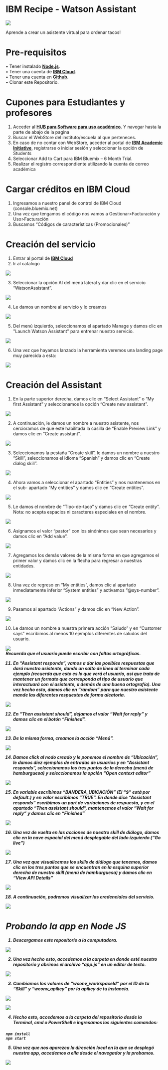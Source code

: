 # IBM Recipe - Watson Assistant
![](assets/assistant.png)<br/> 

Aprende a crear un asistente virtual para ordenar tacos!
# Pre-requisitos
•	Tener instalado [**Node.js**](https://nodejs.org/es/).<br/>
•	Tener una cuenta de [**IBM Cloud**](https://cloud.ibm.com/login).<br/>
•	Tener una cuenta en [**Github**](https://github.com).<br/>
•	Clonar este Repositorio.<br/> 
# Cupones para Estudiantes y profesores
1.	Acceder al [**HUB para Software para uso académico**](https://onthehub.com/ibm/?utm_sourc=ibm-ai-productpage&utm_medium=onthehubproductpage&utm_campaign=IBM). Y navegar hasta la parte de abajo de la pagina  
2.	Buscar el WebStore del instituto/escuela al que perteneces. 
3.	En caso de no contar con WebStore, acceder al portal de [**IBM Academic Initiative**](https://my15.digitalexperience.ibm.com/b73a5759-c6a6-4033-ab6b-d9d4f9a6d65b/dxsites/151914d1-03d2-48fe-97d9-d21166848e65/home/), registrarse o iniciar sesión y seleccionar la opción de Students 
4.	Seleccionar Add to Cart para IBM Bluemix – 6 Month Trial. 
5.	Realizar el registro correspondiente utilizando la cuenta de correo académica 

# Cargar créditos en IBM Cloud
1.	Ingresamos a nuestro panel de control de IBM Cloud (console.bluemix.net)
2.	Una vez que tengamos el código nos vamos a Gestionar>Facturación y Uso>Facturación
3.	Buscamos “Códigos de características (Promocionales)”
# Creación del servicio
1. Entrar al portal de [**IBM Cloud**](https://cloud.ibm.com/)
2. Ir al catalogo

![](assets/1.png)<br/> 

3. Seleccionar la opción AI del menú lateral y dar clic en el servicio “WatsonAssistant”.

![](assets/2.png)<br/> 

4. Le damos un nombre al servicio y lo creamos

![](assets/3.png)<br/> 

5. Del menú izquierdo, seleccionamos el apartado Manage y damos clic en "Launch Watson Assistant" para entrenar nuestro servicio.

![](assets/4.png)<br/> 

6. Una vez que hayamos lanzado la herramienta veremos una landing page muy parecida a esta:

![](assets/5.png)<br/> 

# Creación del Assistant
1. En la parte superior derecha, damos clic en “Select Assistant” o “My first Assistant” y seleccionamos la opción “Create new assistant”.

![](assets/6.png)<br/> 

2. A continuación, le damos un nombre a nuestro asistente, nos cercioramos de que esté habilitada la casilla de “Enable Preview Link” y damos clic en “Create assistant”.

![](assets/7.png)<br/> 

3. Seleccionamos la pestaña “Create skill”, le damos un nombre a nuestro “Skill”, seleccionamos el idioma “Spanish” y damos clic en “Create dialog skill”.

![](assets/8.png)<br/> 

4. Ahora vamos a seleccionar el apartado “Entities” y nos mantenemos en el sub- apartado “My entities” y damos clic en “Create entities”.

![](assets/9.png)<br/> 

5. Le damos el nombre de “Tipo-de-taco” y damos clic en “Create entity”. Nota: no acepta espacios ni caracteres especiales en el nombre.

![](assets/10.png)<br/> 

6. Asignamos el valor “pastor” con los sinónimos que sean necesarios y damos clic en “Add value”.

![](assets/11.png)<br/> 

7. Agregamos los demás valores de la misma forma en que agregamos el primer valor y damos clic en la flecha para regresar a nuestras entidades.

![](assets/12.png)<br/> 

8. Una vez de regreso en “My entities”, damos clic al apartado inmediatamente inferior “System entities” y activamos “@sys-number”.

![](assets/13.png)<br/> 

9. Pasamos al apartado “Actions” y damos clic en “New Action”.

![](assets/14.png)<br/> 

10. Le damos un nombre a nuestra primera acción “Saludo” y en “Customer says” escribimos al menos 10 ejemplos diferentes de saludos del usuario.

![](assets/15.png)<br/> 
<i><b>Recuerda que el usuario puede escribir con faltas ortográficas.<i/><b/>

11. En “Assistant responds”, vamos a dar las posibles respuestas que dará nuestro asistente, dando un salto de línea al terminar cada ejemplo (recuerda que esto es lo que verá el usuario, así que trata de mantener un formato que corresponda al tipo de usuario que interactuará con el asistente, a demás de una buena ortografía). Una vez hecho esto, damos clic en “random” para que nuestro asistente mande las diferentes respuestas de forma aleatoria.

![](assets/16.png)<br/> 

12. En “Then assistant should”, dejamos el valor “Wait for reply” y damos clic en el botón “Finished”.

![](assets/17.png)<br/> 

13. De la misma forma, creamos la acción “Menú”.

![](assets/18.png)<br/> 

14. Damos click al nodo creado y le ponemos el nombre de “Ubicación”, le damos diez ejemplos de entradas de usuarios y en “Assistant responds”, seleccionamos los tres puntos de la derecha (menú de hamburguesa) y seleccionamos la opción “Open context editor”

![](assets/19.png)<br/> 

15. En variable escribimos “BANDERA_UBICACIÓN” (El “$” está por default.) y en valor escribimos “TRUE”. En donde dice “Assistant responds” escribimos un part de variaciones de respuesta, y en el apartedo “Then assistant should”, mantenemos el valor “Wait for reply” y damos clic en “Finished”

![](assets/20.png)<br/> 

16. Una vez de vuelta en las acciones de nuestro skill de diálogo, damos clic en la nave espacial del menú desplegable del lado izquierdo (“Go live”)

![](assets/21.png)<br/> 

17. Una vez que visualicemos los skills de diálogo que tenemos, damos clic en los tres puntos que se encuentran en la esquina superior derecha de nuestro skill (menú de hamburguesa) y damos clic en “View API Details”

![](assets/22.png)<br/> 

18. A continuación, podremos visualizar las credenciales del servicio.

![](assets/23.png)<br/> 

# Probando la app en Node JS
1. Descargamos este repositorio a la computadora.

![](assets/24.png)<br/> 

2. Una vez hecho esto, accedemos a la carpeta en donde esté nuestro repositorio y abrimos el archivo “app.js” en un editor de texto.

![](assets/25.png)<br/> 

3. Cambiamos los valores de “wconv_workspaceId” por el ID de tu “Skill” y “wconv_apikey” por la apikey de tu instancia.

![](assets/26.png)<br/> 

![](assets/27.png)<br/> 

4. Hecho esto, accedemos a la carpeta del repositorio desde la Terminal, cmd o PowerShell e ingresamos los siguientes comandos:
###
    npm install
    npm start
5. Una vez que nos aparezca la dirección local en la que se desplegó nuestra app, accedemos a ella desde el navegador y la probamos.

![](assets/28.png)<br/> 
